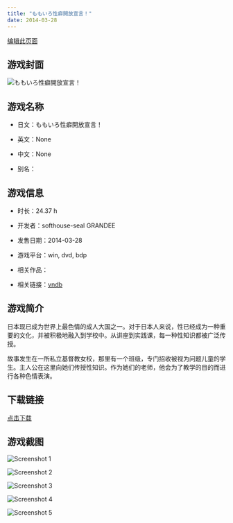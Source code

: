 ```yaml
---
title: "ももいろ性癖開放宣言！"
date: 2014-03-28
---
```

[编辑此页面](https://github.com/ACG-3/ADV3-source/blob/main/source/_posts/games/%E3%82%82%E3%82%82%E3%81%84%E3%82%8D%E6%80%A7%E7%99%96%E9%96%8B%E6%94%BE%E5%AE%A3%E8%A8%80%EF%BC%81.md)

## 游戏封面

![ももいろ性癖開放宣言！](https://pan.timero.xyz/onedrive/img_lib_001/%E3%82%82%E3%82%82%E3%81%84%E3%82%8D%E6%80%A7%E7%99%96%E9%96%8B%E6%94%BE%E5%AE%A3%E8%A8%80%EF%BC%81_cover.avif)


## 游戏名称

- 日文：ももいろ性癖開放宣言！
- 英文：None
- 中文：None

- 别名：


## 游戏信息

- 时长：24.37 h
- 开发者：softhouse-seal GRANDEE
- 发售日期：2014-03-28
- 游戏平台：win, dvd, bdp
- 相关作品：

- 相关链接：[vndb](https://vndb.org/v14001)


## 游戏简介

日本现已成为世界上最色情的成人大国之一。对于日本人来说，性已经成为一种重要的文化，并被积极地融入到学校中。从讲座到实践课，每一种性知识都被广泛传授。

故事发生在一所私立基督教女校，那里有一个班级，专门招收被视为问题儿童的学生。主人公在这里向她们传授性知识。作为她们的老师，他会为了教学的目的而进行各种色情表演。




## 下载链接

[点击下载](https://pan.timero.xyz/onedrive/adv_lib_001/%E3%82%82%E3%82%82%E3%81%84%E3%82%8D%E6%80%A7%E7%99%96%E9%96%8B%E6%94%BE%E5%AE%A3%E8%A8%80%EF%BC%81)


## 游戏截图


![Screenshot 1](https://pan.timero.xyz/onedrive/img_lib_001/%E3%82%82%E3%82%82%E3%81%84%E3%82%8D%E6%80%A7%E7%99%96%E9%96%8B%E6%94%BE%E5%AE%A3%E8%A8%80%EF%BC%81_Screenshot_1.avif)

![Screenshot 2](https://pan.timero.xyz/onedrive/img_lib_001/%E3%82%82%E3%82%82%E3%81%84%E3%82%8D%E6%80%A7%E7%99%96%E9%96%8B%E6%94%BE%E5%AE%A3%E8%A8%80%EF%BC%81_Screenshot_2.avif)

![Screenshot 3](https://pan.timero.xyz/onedrive/img_lib_001/%E3%82%82%E3%82%82%E3%81%84%E3%82%8D%E6%80%A7%E7%99%96%E9%96%8B%E6%94%BE%E5%AE%A3%E8%A8%80%EF%BC%81_Screenshot_3.avif)

![Screenshot 4](https://pan.timero.xyz/onedrive/img_lib_001/%E3%82%82%E3%82%82%E3%81%84%E3%82%8D%E6%80%A7%E7%99%96%E9%96%8B%E6%94%BE%E5%AE%A3%E8%A8%80%EF%BC%81_Screenshot_4.avif)

![Screenshot 5](https://pan.timero.xyz/onedrive/img_lib_001/%E3%82%82%E3%82%82%E3%81%84%E3%82%8D%E6%80%A7%E7%99%96%E9%96%8B%E6%94%BE%E5%AE%A3%E8%A8%80%EF%BC%81_Screenshot_5.avif)

